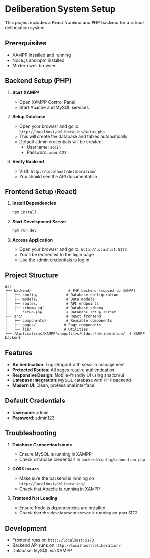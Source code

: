 # Deliberation System Setup

This project includes a React frontend and PHP backend for a school deliberation system.

## Prerequisites

- XAMPP installed and running
- Node.js and npm installed
- Modern web browser

## Backend Setup (PHP)

1. **Start XAMPP**

   - Open XAMPP Control Panel
   - Start Apache and MySQL services

2. **Setup Database**

   - Open your browser and go to: `http://localhost/deliberation/setup.php`
   - This will create the database and tables automatically
   - Default admin credentials will be created:
     - Username: `admin`
     - Password: `admin123`

3. **Verify Backend**
   - Visit: `http://localhost/deliberation/`
   - You should see the API documentation

## Frontend Setup (React)

1. **Install Dependencies**

   ```bash
   npm install
   ```

2. **Start Development Server**

   ```bash
   npm run dev
   ```

3. **Access Application**
   - Open your browser and go to: `http://localhost:5173`
   - You'll be redirected to the login page
   - Use the admin credentials to log in

## Project Structure

```
ds/
├── backend/                 # PHP backend (copied to XAMPP)
│   ├── config/             # Database configuration
│   ├── models/             # Data models
│   ├── routes/             # API endpoints
│   ├── schema.sql          # Database schema
│   └── setup.php           # Database setup script
├── src/                    # React frontend
│   ├── components/         # Reusable components
│   ├── pages/             # Page components
│   └── lib/               # Utilities
└── /Applications/XAMPP/xamppfiles/htdocs/deliberation/  # XAMPP backend
```

## Features

- **Authentication**: Login/logout with session management
- **Protected Routes**: All pages require authentication
- **Responsive Design**: Mobile-friendly UI using shadcn/ui
- **Database Integration**: MySQL database with PHP backend
- **Modern UI**: Clean, professional interface

## Default Credentials

- **Username**: admin
- **Password**: admin123

## Troubleshooting

1. **Database Connection Issues**

   - Ensure MySQL is running in XAMPP
   - Check database credentials in `backend/config/connection.php`

2. **CORS Issues**

   - Make sure the backend is running on `http://localhost/deliberation/`
   - Check that Apache is running in XAMPP

3. **Frontend Not Loading**
   - Ensure Node.js dependencies are installed
   - Check that the development server is running on port 5173

## Development

- Frontend runs on `http://localhost:5173`
- Backend API runs on `http://localhost/deliberation/`
- Database: MySQL via XAMPP





